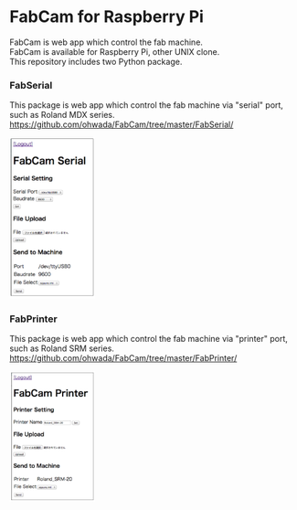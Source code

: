 FabCam for Raspberry Pi
===============

FabCam is web app which control the fab machine.  <br>
FabCam is available for Raspberry Pi, other UNIX clone. <br>
This repository includes two Python package. <br>

### FabSerial
This package is web app which control the fab machine via "serial" port, such as Roland MDX series.  <br>
https://github.com/ohwada/FabCam/tree/master/FabSerial/ <br>

<img src="https://raw.githubusercontent.com/ohwada/FabCam/master/FabSerial/docs/fabserial_main.png" width="150"/>

### FabPrinter
This package is web app which control the fab machine via "printer" port, such as Roland SRM series.  <br>
https://github.com/ohwada/FabCam/tree/master/FabPrinter/ <br>

<img src="https://raw.githubusercontent.com/ohwada/FabCam/master/FabPrinter/docs/fabprinter_main.png" width="150"  />

